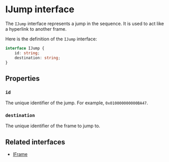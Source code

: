# IJump interface

The `IJump` interface represents a jump in the sequence. It is used to act like a hyperlink to another frame.

Here is the definition of the `IJump` interface:

```typescript
interface IJump {
    id: string;
    destination: string;
}
```

## Properties

### `id`

The unique identifier of the jump. For example, `0x010000000000BA47`.

### `destination`

The unique identifier of the frame to jump to.

## Related interfaces

- [IFrame](./i-frame.md)